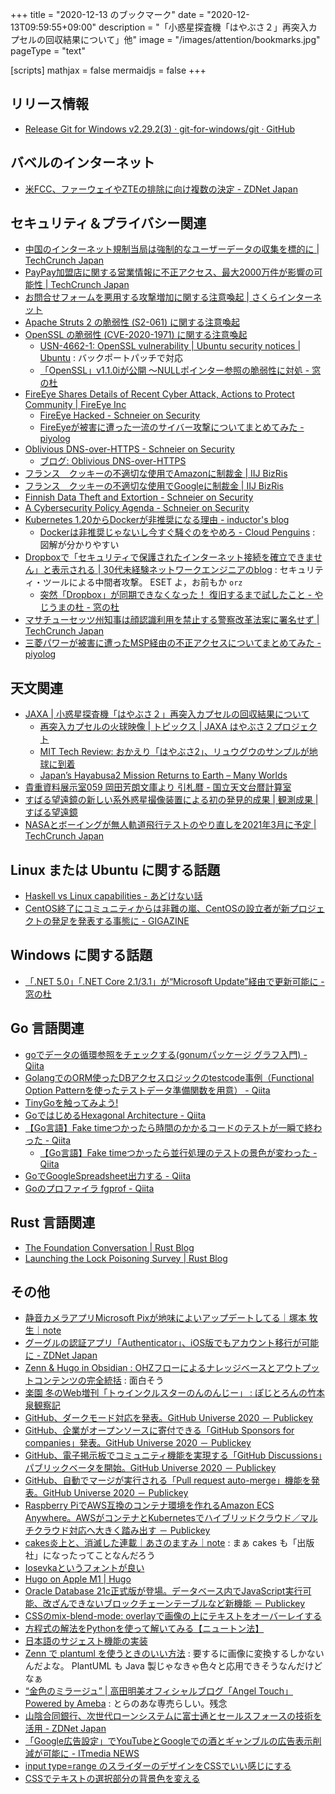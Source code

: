 +++
title = "2020-12-13 のブックマーク"
date =  "2020-12-13T09:59:55+09:00"
description = "「小惑星探査機「はやぶさ２」再突入カプセルの回収結果について」他"
image = "/images/attention/bookmarks.jpg"
pageType = "text"

[scripts]
  mathjax = false
  mermaidjs = false
+++

## リリース情報

- [Release Git for Windows v2.29.2(3) · git-for-windows/git · GitHub](https://github.com/git-for-windows/git/releases/tag/v2.29.2.windows.3)

## バベルのインターネット

- [米FCC、ファーウェイやZTEの排除に向け複数の決定 - ZDNet Japan](https://japan.zdnet.com/article/35163701/)

## セキュリティ＆プライバシー関連

- [中国のインターネット規制当局は強制的なユーザーデータの収集を標的に  |  TechCrunch Japan](https://techcrunch.com/2020/12/04/chinas-internet-regulator-takes-aim-at-forced-data-collection/)
- [PayPay加盟店に関する営業情報に不正アクセス、最大2000万件が影響の可能性  |  TechCrunch Japan](https://jp.techcrunch.com/2020/12/07/paypay-2/)
- [お問合せフォームを悪用する攻撃増加に関する注意喚起 | さくらインターネット](https://www.sakura.ad.jp/information/announcements/2020/12/08/1968205707/)
- [Apache Struts 2 の脆弱性 (S2-061) に関する注意喚起](https://www.jpcert.or.jp/at/2020/at200046.html)
- [OpenSSL の脆弱性 (CVE-2020-1971) に関する注意喚起](https://www.jpcert.or.jp/at/2020/at200048.html)
    - [USN-4662-1: OpenSSL vulnerability | Ubuntu security notices | Ubuntu](https://ubuntu.com/security/notices/USN-4662-1) : バックポートパッチで対応
    - [「OpenSSL」v1.1.0iが公開 ～NULLポインター参照の脆弱性に対処 - 窓の杜](https://forest.watch.impress.co.jp/docs/news/1294220.html)
- [FireEye Shares Details of Recent Cyber Attack, Actions to Protect Community | FireEye Inc](https://www.fireeye.com/blog/products-and-services/2020/12/fireeye-shares-details-of-recent-cyber-attack-actions-to-protect-community.html)
    - [FireEye Hacked - Schneier on Security](https://www.schneier.com/blog/archives/2020/12/fireeye-hacked.html)
    - [FireEyeが被害に遭った一流のサイバー攻撃についてまとめてみた - piyolog](https://piyolog.hatenadiary.jp/entry/2020/12/10/180000)
- [Oblivious DNS-over-HTTPS - Schneier on Security](https://www.schneier.com/blog/archives/2020/12/oblivious-dns-over-https.html)
    - [ブログ: Oblivious DNS-over-HTTPS](https://okuranagaimo.blogspot.com/2020/12/oblivious-dns-over-https.html)
- [フランス　クッキーの不適切な使用でAmazonに制裁金 | IIJ BizRis](https://portal.bizrisk.iij.jp/595)
- [フランス　クッキーの不適切な使用でGoogleに制裁金 | IIJ BizRis](https://portal.bizrisk.iij.jp/594)
- [Finnish Data Theft and Extortion - Schneier on Security](https://www.schneier.com/blog/archives/2020/12/finnish-data-theft-and-extortion.html)
- [A Cybersecurity Policy Agenda - Schneier on Security](https://www.schneier.com/blog/archives/2020/12/a-cybersecurity-policy-agenda.html)
- [Kubernetes 1.20からDockerが非推奨になる理由 - inductor's blog](https://blog.inductor.me/entry/2020/12/03/061329)
    - [Dockerは非推奨じゃないし今すぐ騒ぐのをやめろ - Cloud Penguins](https://jaco.udcp.info/entry/2020/12/03/172843) : 図解が分かりやすい
- [Dropboxで「セキュリティで保護されたインターネット接続を確立できません」と表示される | 30代未経験ネットワークエンジニアのblog](https://network-beginner.xyz/dropbox_error) : セキュリティ・ツールによる中間者攻撃。 ESET よ，お前もか `orz`
    - [突然「Dropbox」が同期できなくなった！ 復旧するまで試したこと - やじうまの杜 - 窓の杜](https://forest.watch.impress.co.jp/docs/serial/yajiuma/1294770.html)
- [マサチューセッツ州知事は顔認識利用を禁止する警察改革法案に署名せず  |  TechCrunch Japan](https://techcrunch.com/2020/12/10/massachusetts-governor-returns-police-reform-bill-asking-lawmakers-to-drop-facial-recognition-ban/)
- [三菱パワーが被害に遭ったMSP経由の不正アクセスについてまとめてみた - piyolog](https://piyolog.hatenadiary.jp/entry/2020/12/12/080034)

## 天文関連

- [JAXA | 小惑星探査機「はやぶさ２」再突入カプセルの回収結果について](https://www.jaxa.jp/press/2020/12/20201206-1_j.html)
    - [再突入カプセルの火球映像 | トピックス | JAXA はやぶさ２プロジェクト](http://www.hayabusa2.jaxa.jp/topics/20201206_fireball/)
    - [MIT Tech Review: おかえり「はやぶさ2」、リュウグウのサンプルが地球に到着](https://www.technologyreview.jp/s/227307/japan-is-about-to-bring-back-samples-of-an-asteroid-180-million-miles-away/)
    - [Japan’s Hayabusa2 Mission Returns to Earth – Many Worlds](https://manyworlds.space/2020/12/11/japans-hayabusa2-mission-returns-to-earth/)
- [貴重資料展示室059 岡田芳朗文庫より 引札暦 - 国立天文台暦計算室](https://eco.mtk.nao.ac.jp/koyomi/exhibition/059/)
- [すばる望遠鏡の新しい系外惑星撮像装置による初の発見的成果 | 観測成果 | すばる望遠鏡](https://subarutelescope.org/jp/results/2020/12/10/2917.html)
- [NASAとボーイングが無人軌道飛行テストのやり直しを2021年3月に予定  |  TechCrunch Japan](https://techcrunch.com/2020/12/10/nasa-and-boeing-set-do-over-starliner-orbital-test-flight-for-march-2021/)

## Linux または Ubuntu に関する話題

- [Haskell vs Linux capabilities - あどけない話](https://kazu-yamamoto.hatenablog.jp/entry/2020/12/10/150731)
- [CentOS終了にコミュニティからは非難の嵐、CentOSの設立者が新プロジェクトの発足を発表する事態に - GIGAZINE](https://gigazine.net/news/20201211-centos-red-hat-enterprise-linux/)

## Windows に関する話題

- [「.NET 5.0」「.NET Core 2.1/3.1」が“Microsoft Update”経由で更新可能に - 窓の杜](https://forest.watch.impress.co.jp/docs/news/1293450.html)

## Go 言語関連

- [goでデータの循環参照をチェックする(gonumパッケージ グラフ入門) - Qiita](https://qiita.com/kaz2ngt/items/ed4a0b0209e140357e00)
- [GolangでのORM使ったDBアクセスロジックのtestcode事例（Functional Option Patternを使ったテストデータ準備関数を用意） - Qiita](https://qiita.com/sky0621/items/90a8b6e7dd097cd671cd)
- [TinyGoを触ってみよう!](https://zenn.dev/pranc1ngpegasus/articles/e14b30caefc4e34d139d)
- [GoではじめるHexagonal Architecture - Qiita](https://qiita.com/usk81/items/5fd99c1c84d9a15db583)
- [【Go言語】Fake timeつかったら時間のかかるコードのテストが一瞬で終わった - Qiita](https://qiita.com/hogedigo/items/c2b6281961c5e21c4907)
    - [【Go言語】Fake timeつかったら並行処理のテストの景色が変わった - Qiita](https://qiita.com/hogedigo/items/d1db1d51d00ea5f2b75f)
- [GoでGoogleSpreadsheet出力する - Qiita](https://qiita.com/montblanc18/items/687bd4bc79ea2f9718a1)
- [Goのプロファイラ fgprof - Qiita](https://qiita.com/shiimaxx/items/edb56b3e928d2438e769)

## Rust 言語関連

- [The Foundation Conversation | Rust Blog](https://blog.rust-lang.org/2020/12/07/the-foundation-conversation.html)
- [Launching the Lock Poisoning Survey | Rust Blog](https://blog.rust-lang.org/2020/12/11/lock-poisoning-survey.html)

## その他

- [静音カメラアプリMicrosoft Pixが地味によいアップデートしてる｜塚本 牧生｜note](https://note.com/tsukamoto/n/nb0a054a2ae34)
- [グーグルの認証アプリ「Authenticator」、iOS版でもアカウント移行が可能に - ZDNet Japan](https://japan.zdnet.com/article/35163455/)
- [Zenn & Hugo in Obsidian : OHZフローによるナレッジベースとアウトプットコンテンツの完全統括](https://zenn.dev/estra/articles/ohzflow-zenn-hugo-obsidian) : 面白そう
- [楽園 冬のWeb増刊「トゥインクルスターのんのんじー」 : ぽじとろんの竹本泉観察記](https://positron.exblog.jp/32043668/)
- [GitHub、ダークモード対応を発表。GitHub Universe 2020 － Publickey](https://www.publickey1.jp/blog/20/githubgithub_universe_2020.html)
- [GitHub、企業がオープンソースに寄付できる「GitHub Sponsors for companies」発表。GitHub Universe 2020 － Publickey](https://www.publickey1.jp/blog/20/githubgithub_sponsors_for_companiesgithub_universe_2020.html)
- [GitHub、電子掲示板でコミュニティ機能を実現する「GitHub Discussions」パブリックベータを開始。GitHub Universe 2020 － Publickey](https://www.publickey1.jp/blog/20/githubgithub_discussionsgithub_universe_2020.html)
- [GitHub、自動でマージが実行される「Pull request auto-merge」機能を発表。GitHub Universe 2020 － Publickey](https://www.publickey1.jp/blog/20/githubpull_request_auto-mergegithub_universe_2020.html)
- [Raspberry PiでAWS互換のコンテナ環境を作れるAmazon ECS Anywhere。AWSがコンテナとKubernetesでハイブリッドクラウド／マルチクラウド対応へ大きく踏み出す － Publickey](https://www.publickey1.jp/blog/20/raspberry_piawsamazon_ecs_anywhereawskubernetes.html)
- [cakes炎上と、消滅した連載｜あさのますみ｜note](https://note.com/masumi_asano/n/n5f3f3ad8ad5e) : まぁ cakes も「出版社」になったってことなんだろう
- [Iosevkaというフォントが良い](https://zenn.dev/luna_chevalier/articles/4ebfb6c8a2dda62fc682)
- [Hugo on Apple M1 | Hugo](https://gohugo.io/news/hugo-macos-intel-vs-arm/)
- [Oracle Database 21c正式版が登場。データベース内でJavaScript実行可能、改ざんできないブロックチェーンテーブルなど新機能 － Publickey](https://www.publickey1.jp/blog/20/oracle_database_21cjavascript.html)
- [CSSのmix-blend-mode: overlayで画像の上にテキストをオーバーレイする](https://zenn.dev/catnose99/articles/5081ef6154e530)
- [方程式の解法をPythonを使って解いてみる【ニュートン法】](https://zenn.dev/kaitombow/articles/1ee53acb89eee8)
- [日本語のサジェスト機能の実装](https://zenn.dev/naughie/books/fb2d718b6df670)
- [Zenn で plantuml を使うときのいい方法](https://zenn.dev/fuuki/articles/20201211-zenn-plantuml) : 要するに画像に変換するしかないんだよな。 PlantUML も Java 製じゃなきゃ色々と応用できそうなんだけどなぁ
- [“金色のミラージュ” | 高田明美オフィシャルブログ「Angel Touch」Powered by Ameba](https://ameblo.jp/angel-touch/entry-12643454770.html) : とらのあな専売らしい。残念
- [山陰合同銀行、次世代ローンシステムに富士通とセールスフォースの技術を活用 - ZDNet Japan](https://japan.zdnet.com/article/35163732/)
- [「Google広告設定」でYouTubeとGoogleでの酒とギャンブルの広告表示削減が可能に - ITmedia NEWS](https://www.itmedia.co.jp/news/articles/2012/11/news061.html)
- [input type=range のスライダーのデザインをCSSでいい感じにする](https://zenn.dev/catnose99/articles/e087d03d03d21b)
- [CSSでテキストの選択部分の背景色を変える](https://zenn.dev/catnose99/articles/160506a4e1dab5)
